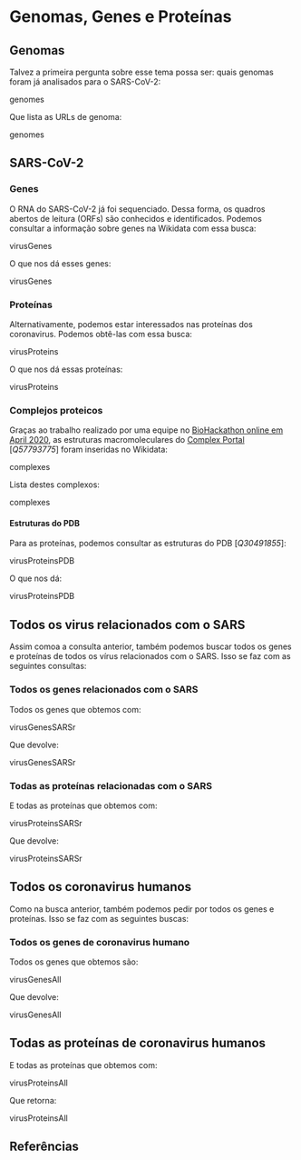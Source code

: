 # Genomas, Genes e Proteínas

## Genomas

Talvez a primeira pergunta sobre esse tema possa ser: quais <topic>genomas</topic> foram já analisados para o SARS-CoV-2:

<sparql>genomes</sparql>

Que lista as URLs de genoma:

<out>genomes</out>

## SARS-CoV-2

### Genes

O <topic>RNA</topic> do SARS-CoV-2 já foi sequenciado. Dessa forma, os <topic>quadros abertos de leitura</topic>  (ORFs) são conhecidos e identificados.
Podemos consultar a informação sobre <topic>genes</topic> na Wikidata com essa busca:

<sparql>virusGenes</sparql>

O que nos dá esses genes:

<out>virusGenes</out>

### Proteínas

Alternativamente, podemos estar interessados nas  <topic>proteínas</topic> dos coronavirus.
Podemos obtê-las com essa busca:

<sparql>virusProteins</sparql>

O que nos dá essas proteínas:

<out>virusProteins</out>

### Complejos proteicos

Graças ao trabalho realizado por uma equipe no  [BioHackathon online em April 2020](https://github.com/virtual-biohackathons/covid-19-bh20),
as estruturas macromoleculares do [Complex Portal](https://www.ebi.ac.uk/complexportal/)  [<cite>Q57793775</cite>]
foram inseridas no Wikidata:

<sparql>complexes</sparql>

Lista destes complexos:

<out>complexes</out>

#### Estruturas do PDB

Para as proteínas, podemos consultar as  <topic>estruturas do PDB</topic> [<cite>Q30491855</cite>]:

<sparql>virusProteinsPDB</sparql>

O que nos dá:

<out>virusProteinsPDB</out>

## Todos os virus relacionados com o SARS

Assim comoa a consulta anterior, também podemos buscar todos os genes e proteínas de todos os vírus relacionados com o SARS. Isso se faz com as seguintes consultas: 


### Todos os genes relacionados com o SARS

Todos os genes que obtemos com:

<sparql>virusGenesSARSr</sparql>

Que devolve:

<out>virusGenesSARSr</out>

### Todas as proteínas relacionadas com o SARS

E todas as proteínas que obtemos com:

<sparql>virusProteinsSARSr</sparql>

Que devolve:

<out>virusProteinsSARSr</out>

## Todos os coronavirus humanos

Como na busca anterior, também podemos pedir por todos os genes e proteínas. Isso se faz com as seguintes buscas:

### Todos os genes de coronavirus humano

Todos os genes que obtemos são:

<sparql>virusGenesAll</sparql>

Que devolve:

<out>virusGenesAll</out>

## Todas as proteínas de coronavirus humanos

E todas as proteínas que obtemos com:

<sparql>virusProteinsAll</sparql>

Que retorna:

<out>virusProteinsAll</out>

## Referências
<references/>

